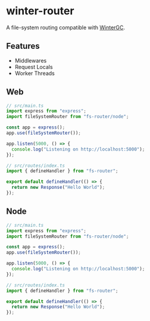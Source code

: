 # winter-router

A file-system routing compatible with [WinterGC](https://wintercg.org/).

## Features

- Middlewares
- Request Locals
- Worker Threads

## Web

```ts
// src/main.ts
import express from "express";
import fileSystemRouter from "fs-router/node";

const app = express();
app.use(fileSystemRouter());

app.listen(5000, () => {
  console.log("Listening on http://localhost:5000");
});

// src/routes/index.ts
import { defineHandler } from "fs-router";

export default defineHandler(() => {
  return new Response("Hello World");
});
```

## Node

```ts
// src/main.ts
import express from "express";
import fileSystemRouter from "fs-router/node";

const app = express();
app.use(fileSystemRouter());

app.listen(5000, () => {
  console.log("Listening on http://localhost:5000");
});

// src/routes/index.ts
import { defineHandler } from "fs-router";

export default defineHandler(() => {
  return new Response("Hello World");
});
```
